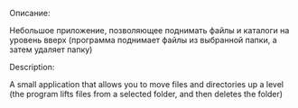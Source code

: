 Описание:

Небольшое приложение, позволяющее поднимать файлы и каталоги на уровень вверх (программа поднимает файлы из выбранной папки, а затем удаляет папку)

Description:

A small application that allows you to move files and directories up a level (the program lifts files from a selected folder, and then deletes the folder)
